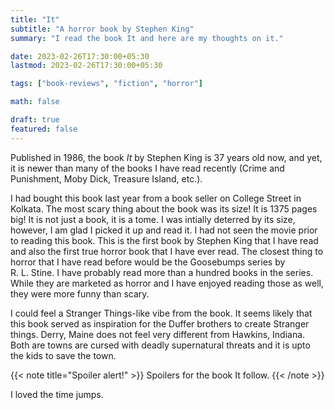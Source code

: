 ```yaml
---
title: "It"
subtitle: "A horror book by Stephen King"
summary: "I read the book It and here are my thoughts on it."

date: 2023-02-26T17:30:00+05:30
lastmod: 2023-02-26T17:30:00+05:30

tags: ["book-reviews", "fiction", "horror"]

math: false

draft: true
featured: false
---
```


Published in 1986, the book _It_ by Stephen King is 37 years old now, and yet, it is newer than many of the books I have read recently (Crime and Punishment, Moby Dick, Treasure Island, etc.). 

I had bought this book last year from a book seller on College Street in Kolkata. 
The most scary thing about the book was its size! 
It is 1375 pages big!  It is not just a book, it is a tome. 
I was intially deterred by its size, however, I am glad I picked it up and read it. 
I had not seen the movie prior to reading this book. 
This is the first book by Stephen King that I have read and also the first true horror book that I have ever read. 
The closest thing to horror that I have read before would be the Goosebumps series by R.&nbsp;L.&nbsp;Stine. 
I have probably read more than a hundred books in the series. 
While they are marketed as horror and I have enjoyed reading those as well, they were more funny than scary. 

I could feel a Stranger Things-like vibe from the book. 
It seems likely that this book served as inspiration for the Duffer brothers to create Stranger things. 
Derry, Maine does not feel very different from Hawkins, Indiana. 
Both are towns are cursed with deadly supernatural threats and it is upto the kids to save the town. 

{{< note title="Spoiler alert!" >}}
Spoilers for the book It follow. 
{{< /note >}}

I loved the time jumps. 
